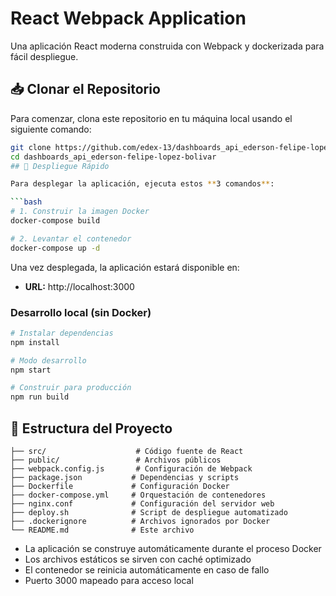 # React Webpack Application

Una aplicación React moderna construida con Webpack y dockerizada para fácil despliegue.

## 📥 Clonar el Repositorio

Para comenzar, clona este repositorio en tu máquina local usando el siguiente comando:

```bash
git clone https://github.com/edex-13/dashboards_api_ederson-felipe-lopez-bolivar.git
cd dashboards_api_ederson-felipe-lopez-bolivar
## 🚀 Despliegue Rápido

Para desplegar la aplicación, ejecuta estos **3 comandos**:

```bash
# 1. Construir la imagen Docker
docker-compose build

# 2. Levantar el contenedor
docker-compose up -d

```



Una vez desplegada, la aplicación estará disponible en:
- **URL:** http://localhost:3000



### Desarrollo local (sin Docker)
```bash
# Instalar dependencias
npm install

# Modo desarrollo
npm start

# Construir para producción
npm run build
```

## 📁 Estructura del Proyecto

```
├── src/                    # Código fuente de React
├── public/                 # Archivos públicos
├── webpack.config.js       # Configuración de Webpack
├── package.json           # Dependencias y scripts
├── Dockerfile             # Configuración Docker
├── docker-compose.yml     # Orquestación de contenedores
├── nginx.conf             # Configuración del servidor web
├── deploy.sh              # Script de despliegue automatizado
├── .dockerignore          # Archivos ignorados por Docker
└── README.md              # Este archivo
```


- La aplicación se construye automáticamente durante el proceso Docker
- Los archivos estáticos se sirven con caché optimizado
- El contenedor se reinicia automáticamente en caso de fallo
- Puerto 3000 mapeado para acceso local


